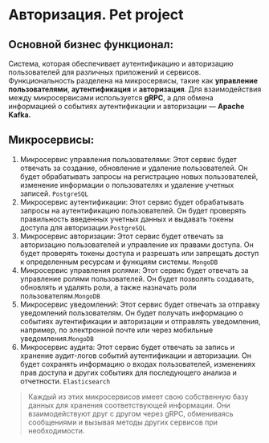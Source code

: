 # Авторизация. Pet project

## Основной бизнес функционал:

Система, которая обеспечивает аутентификацию и авторизацию пользователей для различных приложений и сервисов. Функциональность разделена на микросервисы, такие как **управление пользователями**, **аутентификация** и **авторизация**. Для взаимодействия между микросервисами используется **gRPC**, а для обмена информацией о событиях аутентификации и авторизации — **Apache Kafka.**

## Микросервисы:

1. Микросервис управления пользователями: Этот сервис будет отвечать за создание, обновление и удаление пользователей. Он будет обрабатывать запросы на регистрацию новых пользователей, изменение информации о пользователях и удаление учетных записей. `PostgreSQL`
2. Микросервис аутентификации: Этот сервис будет обрабатывать запросы на аутентификацию пользователей. Он будет проверять правильность введенных учетных данных и выдавать токены доступа для авторизации.`PostgreSQL`
3. Микросервис авторизации: Этот сервис будет отвечать за авторизацию пользователей и управление их правами доступа. Он будет проверять токены доступа и разрешать или запрещать доступ к определенным ресурсам и функциям системы. `MongoDB`
4. Микросервис управления ролями: Этот сервис будет отвечать за управление ролями пользователей. Он будет позволять создавать, обновлять и удалять роли, а также назначать роли пользователям.`MongoDB`
5. Микросервис уведомлений: Этот сервис будет отвечать за отправку уведомлений пользователям. Он будет получать информацию о событиях аутентификации и авторизации и отправлять уведомления, например, по электронной почте или через мобильные уведомления.`MongoDB`
6. Микросервис аудита: Этот сервис будет отвечать за запись и хранение аудит-логов событий аутентификации и авторизации. Он будет сохранять информацию о входах пользователей, изменениях прав доступа и других событиях для последующего анализа и отчетности. `Elasticsearch`

> Каждый из этих микросервисов имеет свою собственную базу данных для хранения соответствующей информации. Они взаимодействуют друг с другом через gRPC, обмениваясь сообщениями и вызывая методы других сервисов при необходимости.
>